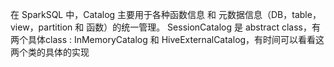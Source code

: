 在 SparkSQL 中，Catalog 主要用于各种函数信息 和 元数据信息（DB，table，view，partition 和 函数）的统一管理。
SessionCatalog 是 abstract class，有两个具体class : InMemoryCatalog 和 HiveExternalCatalog，有时间可以看看这两个类的具体的实现